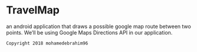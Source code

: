 # TravelMap
an android application that draws a possible google map route between two points. We’ll be using Google Maps Directions API in our application.

         





    Copyright 2018 mohamedebrahim96

   
